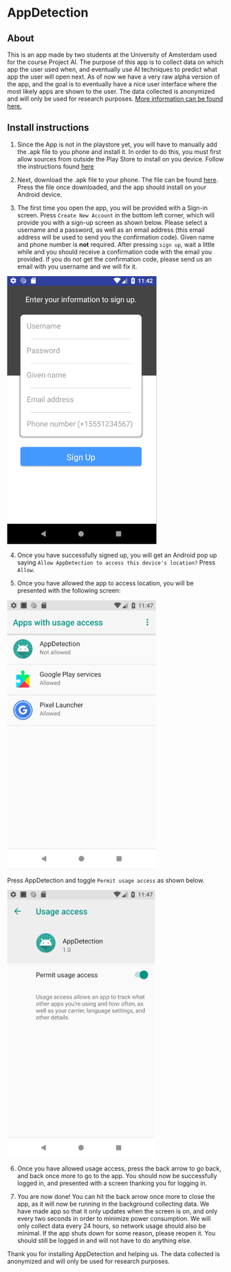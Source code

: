 # AppDetection

## About
This is an app made by two students at the University of Amsterdam used for the course Project AI. The purpose of
this app is to collect data on which app the user used when, and eventually use AI techniques to predict what app the
user will open next. As of now we have a very raw alpha version of the app, and the goal is to eventually have a 
nice user interface where the most likely apps are shown to the user. 
The data collected is anonymized and will only be used for research purposes. 
[More information can be found here.](https://docs.google.com/document/d/1uJVTQhSDp-7_7NJsT6z8BZuqR41wSltXwpf5GCpU8PY/edit?usp=sharing)

## Install instructions

1. Since the App is not in the playstore yet, you will have to manually add the .apk file to you phone and install it.
In order to do this, you must first allow sources from outside the Play Store to install on you device. 
Follow the instructions found [here](https://www.applivery.com/docs/troubleshooting/android-unknown-sources)

2. Next, download the .apk file to your phone. The file can be found 
[here](https://l.messenger.com/l.php?u=https%3A%2F%2Fwww.dropbox.com%2Fs%2Fddrjqg2cno2n21j%2Fapp-debug.apk%3Fdl%3D0&h=ATO5VFpI_fEtt4PmYgoGcXv1p3X0osr7sExYkcCyse9a02p5NB43h0_6k1IQoenwhaapaZvkhhnTyKz25-24x0Hw1veqHh97RbD-T13gcERHNw).
Press the file once downloaded, and the app should install on your Android device.

3. The first time you open the app, you will be provided with a Sign-in screen. Press `Create New Account` in the bottom
left corner, which will provide you with a sign-up screen as shown below. 
Please select a username and a password, as well as an email address 
(this email address will be used to send you the confirmation code). Given name and phone number is **not** required.
After pressing `sign up`, wait a little while and you should receive a confirmation code with the email you provided.
If you do not get the confirmation code, please send us an email with you username and we will fix it.

![Image of sign-up screen](https://github.com/vikrant4k/AppDetection/raw/master/readme_images/sign_up.png)

4. Once you have successfully signed up, you will get an Android pop up saying 
`Allow AppDetection to access this device's location?`
Press `Allow`.

5. Once you have allowed the app to access location, you will be presented with the following screen:

![Image of sign-up screen](https://github.com/vikrant4k/AppDetection/raw/master/readme_images/permissions.png)

Press AppDetection and toggle `Permit usage access` as shown below. 

![Image of sign-up screen](https://github.com/vikrant4k/AppDetection/raw/master/readme_images/permissions_correct.png)

6. Once you have allowed usage access, press the back arrow to go back, and back once more to go to the app.
You should now be successfully logged in, and presented with a screen thanking you for logging in. 

7. You are now done! You can hit the back arrow once more to close the app, as it will now be running in the background
collecting data. We have made app so that it only updates when the screen is on, and only every two seconds in
order to minimize power consumption. We will
only collect data every 24 hours, so network usage should also be minimal.
If the app shuts down for some reason, please reopen it. You should still be logged in and will not have to do anything else.

Thank you for installing AppDetection and helping us. The data collected is anonymized and will only be used for research
purposes. 

